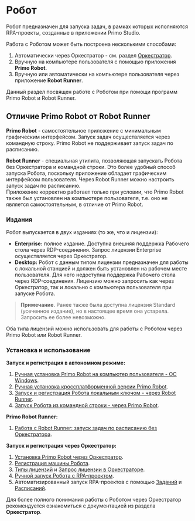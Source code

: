 # Робот

Робот предназначен для запуска задач, в рамках которых исполняются RPA-проекты, созданные в приложении Primo Studio.

Работа с Роботом может быть построена несколькими способами:

1. Автоматически через Оркестратор - см. раздел [Оркестратор](https://docs.primo-rpa.ru/primo-rpa/orchestrator/intro).
2. Вручную на компьютере пользователя с помощью приложения **Primo Robot**. 
3. Вручную или автоматически на компьютере пользователя через приложение **Robot Runner**. 

Данный раздел посвящен работе с Роботом при помощи программ Primo Robot и Robot Runner.

## Отличие Primo Robot от Robot Runner

**Primo Robot** - самостоятельное приложение с минимальным графическим интерфейсом. Запуск задач осуществляется через командную строку. Primo Robot не поддерживает запуск задач по расписанию.

**Robot Runner** - специальная утилита, позволяющая запускать Робота без Оркестратора и командной строки. Это более удобный способ запуска Робота, поскольку приложение обладает графическим интерфейсом пользователя. Через Robot Runner можно настроить запуск задач по расписанию.\
Приложение корректно работает только при условии, что Primo Robot также был установлен на компьютере пользователя, т.е. оно не является самостоятельным, в отличие от Primo Robot.

### Издания

Робот выпускается в двух изданиях (то же, что и лицензии):

* **Enterprise:** полное издание. Доступна внешняя поддержка Рабочего стола через RDP-соединения. Запрос лицензии Enterprise осуществляется через Оркестратор.
* **Desktop:** Робот с данным типом лицензии предназначен для работы с локальной станцией и должен быть установлен на рабочем месте пользователя. Для него недоступна поддержка Рабочего стола через RDP-соединения. Лицензию можно запросить как через Оркестратор, так и локально с компьютера пользователя при запуске Робота.

> **Примечание**. Ранее также была доступна лицензия Standard (усеченное издание), но в настоящее время она устарела. Запросить ее более невозможно.

Оба типа лицензий можно использовать для работы с Роботом через Primo Robot или Robot Runner.

### Установка и использование

**Запуск и регистрация в автономном режиме:**

1. [Ручная установка Primo Robot на компьютер пользователя - ОС Windows](https://docs.primo-rpa.ru/primo-rpa/primo-robot/installation). 
2. [Ручная установка кроссплатформенной версии Primo Robot](https://docs.primo-rpa.ru/primo-rpa/primo-robot/installation/robot_core).
3. [Запуск и регистрация Робота локальным ключом - через Robot Runner](https://docs.primo-rpa.ru/primo-rpa/primo-robot/robot-runner/registration-desktop).
4. [Запуск Робота из командной строки - через Primo Robot](https://docs.primo-rpa.ru/primo-rpa/primo-robot/launch-command).

**Primo Robot Runner:**

1. [Работа с Robot Runner: запуск задач по расписанию без Оркестратора](https://docs.primo-rpa.ru/primo-rpa/primo-robot/robot-runner).

**Запуск и регистрация через Оркестратор:**

1. [Установка Primo Robot через Оркестратор](https://docs.primo-rpa.ru/primo-rpa/orchestrator/settings/upload-robot). 
2. [Регистрация машины Робота](https://docs.primo-rpa.ru/primo-rpa/orchestrator/settings/register-robot).
3. [Типы лицензий](https://docs.primo-rpa.ru/primo-rpa/orchestrator/settings/licensing/license-types) и [Запрос лицензии в Оркестраторе](https://docs.primo-rpa.ru/primo-rpa/orchestrator/settings/licensing/new-license).
4. [Ручной запуск Робота с RPA-проектом](https://docs.primo-rpa.ru/primo-rpa/orchestrator/basics/robot-manual-start).
5. Автоматизированный запуск RPA-проектов с помощью [Заданий](https://docs.primo-rpa.ru/primo-rpa/orchestrator/basics/tasks) и [Расписаний](https://docs.primo-rpa.ru/primo-rpa/orchestrator/basics/schedules).

Для более полного понимания работы с Роботом через Оркестратор рекомендуется ознакомиться с документацией из раздела **Оркестратор**.







